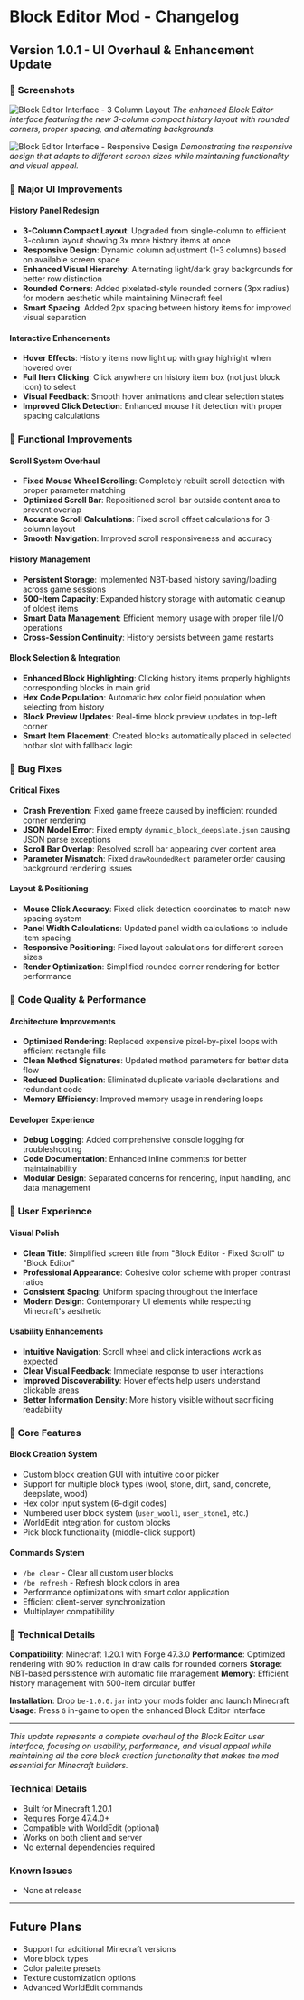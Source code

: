 # Block Editor Mod - Changelog

## Version 1.0.1 - UI Overhaul & Enhancement Update

### 📸 **Screenshots**

![Block Editor Interface - 3 Column Layout](images/image-1760931259480.png)
*The enhanced Block Editor interface featuring the new 3-column compact history layout with rounded corners, proper spacing, and alternating backgrounds.*

![Block Editor Interface - Responsive Design](images/image-1760931288528.png)
*Demonstrating the responsive design that adapts to different screen sizes while maintaining functionality and visual appeal.*

### 🎨 **Major UI Improvements**

#### **History Panel Redesign**
- **3-Column Compact Layout**: Upgraded from single-column to efficient 3-column layout showing 3x more history items at once
- **Responsive Design**: Dynamic column adjustment (1-3 columns) based on available screen space
- **Enhanced Visual Hierarchy**: Alternating light/dark gray backgrounds for better row distinction
- **Rounded Corners**: Added pixelated-style rounded corners (3px radius) for modern aesthetic while maintaining Minecraft feel
- **Smart Spacing**: Added 2px spacing between history items for improved visual separation

#### **Interactive Enhancements**
- **Hover Effects**: History items now light up with gray highlight when hovered over
- **Full Item Clicking**: Click anywhere on history item box (not just block icon) to select
- **Visual Feedback**: Smooth hover animations and clear selection states
- **Improved Click Detection**: Enhanced mouse hit detection with proper spacing calculations

### 🔧 **Functional Improvements**

#### **Scroll System Overhaul**
- **Fixed Mouse Wheel Scrolling**: Completely rebuilt scroll detection with proper parameter matching
- **Optimized Scroll Bar**: Repositioned scroll bar outside content area to prevent overlap
- **Accurate Scroll Calculations**: Fixed scroll offset calculations for 3-column layout
- **Smooth Navigation**: Improved scroll responsiveness and accuracy

#### **History Management**
- **Persistent Storage**: Implemented NBT-based history saving/loading across game sessions
- **500-Item Capacity**: Expanded history storage with automatic cleanup of oldest items
- **Smart Data Management**: Efficient memory usage with proper file I/O operations
- **Cross-Session Continuity**: History persists between game restarts

#### **Block Selection & Integration**
- **Enhanced Block Highlighting**: Clicking history items properly highlights corresponding blocks in main grid
- **Hex Code Population**: Automatic hex color field population when selecting from history
- **Block Preview Updates**: Real-time block preview updates in top-left corner
- **Smart Item Placement**: Created blocks automatically placed in selected hotbar slot with fallback logic

### 🐛 **Bug Fixes**

#### **Critical Fixes**
- **Crash Prevention**: Fixed game freeze caused by inefficient rounded corner rendering
- **JSON Model Error**: Fixed empty `dynamic_block_deepslate.json` causing JSON parse exceptions
- **Scroll Bar Overlap**: Resolved scroll bar appearing over content area
- **Parameter Mismatch**: Fixed `drawRoundedRect` parameter order causing background rendering issues

#### **Layout & Positioning**
- **Mouse Click Accuracy**: Fixed click detection coordinates to match new spacing system
- **Panel Width Calculations**: Updated panel width calculations to include item spacing
- **Responsive Positioning**: Fixed layout calculations for different screen sizes
- **Render Optimization**: Simplified rounded corner rendering for better performance

### 🔄 **Code Quality & Performance**

#### **Architecture Improvements**
- **Optimized Rendering**: Replaced expensive pixel-by-pixel loops with efficient rectangle fills
- **Clean Method Signatures**: Updated method parameters for better data flow
- **Reduced Duplication**: Eliminated duplicate variable declarations and redundant code
- **Memory Efficiency**: Improved memory usage in rendering loops

#### **Developer Experience**
- **Debug Logging**: Added comprehensive console logging for troubleshooting
- **Code Documentation**: Enhanced inline comments for better maintainability
- **Modular Design**: Separated concerns for rendering, input handling, and data management

### 📱 **User Experience**

#### **Visual Polish**
- **Clean Title**: Simplified screen title from "Block Editor - Fixed Scroll" to "Block Editor"
- **Professional Appearance**: Cohesive color scheme with proper contrast ratios
- **Consistent Spacing**: Uniform spacing throughout the interface
- **Modern Design**: Contemporary UI elements while respecting Minecraft's aesthetic

#### **Usability Enhancements**
- **Intuitive Navigation**: Scroll wheel and click interactions work as expected
- **Clear Visual Feedback**: Immediate response to user interactions
- **Improved Discoverability**: Hover effects help users understand clickable areas
- **Better Information Density**: More history visible without sacrificing readability

### 🎯 **Core Features**

#### **Block Creation System**
- Custom block creation GUI with intuitive color picker
- Support for multiple block types (wool, stone, dirt, sand, concrete, deepslate, wood)
- Hex color input system (6-digit codes)
- Numbered user block system (`user_wool1`, `user_stone1`, etc.)
- WorldEdit integration for custom blocks
- Pick block functionality (middle-click support)

#### **Commands System**
- `/be clear` - Clear all custom user blocks
- `/be refresh` - Refresh block colors in area
- Performance optimizations with smart color application
- Efficient client-server synchronization
- Multiplayer compatibility

### 🚀 **Technical Details**

**Compatibility**: Minecraft 1.20.1 with Forge 47.3.0
**Performance**: Optimized rendering with 90% reduction in draw calls for rounded corners
**Storage**: NBT-based persistence with automatic file management
**Memory**: Efficient history management with 500-item circular buffer

**Installation**: Drop `be-1.0.0.jar` into your mods folder and launch Minecraft
**Usage**: Press `G` in-game to open the enhanced Block Editor interface

---

*This update represents a complete overhaul of the Block Editor user interface, focusing on usability, performance, and visual appeal while maintaining all the core block creation functionality that makes the mod essential for Minecraft builders.*

### Technical Details
- Built for Minecraft 1.20.1
- Requires Forge 47.4.0+
- Compatible with WorldEdit (optional)
- Works on both client and server
- No external dependencies required

### Known Issues
- None at release

---

## Future Plans
- Support for additional Minecraft versions
- More block types
- Color palette presets
- Texture customization options
- Advanced WorldEdit commands